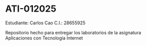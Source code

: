 # ATI-012025
Estudiante: Carlos Cao 
C.I.: 28655925

Repositorio hecho para entregar los laboratorios de la asignatura Aplicaciones con Tecnologia Internet